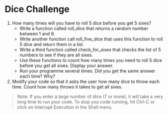 # Dice Challenge

1. How many times will you have to roll 5 dice before you get 5 sixes?
    - Write a function called roll_dice that returns a random number between 1 and 6.
    - Write another function call roll_five_dice that uses this function to roll 5 dice and return them in a list.
    - Write a third function called check_for_sixes that checks the list of 5 numbers to see if they are all sixes.
    - Use these functions to count how many times you need to roll 5 dice before you get all sixes. Display your answer.
    - Run your programme several times. Did you get the same answer each time? Why?
2. Modify your code so that it asks the user how many dice to throw each time. Count how many throws it takes to get all sixes.
> Note: If you enter a large number of dice (7 or more), it will take a very long time to run your code. To stop you code running, hit Ctrl-C or click on Interrupt Execution in the Shell menu.
